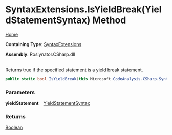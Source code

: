 # SyntaxExtensions\.IsYieldBreak\(YieldStatementSyntax\) Method

[Home](../../../../README.md)

**Containing Type**: [SyntaxExtensions](../README.md)

**Assembly**: Roslynator\.CSharp\.dll

\
Returns true if the specified statement is a yield break statement\.

```csharp
public static bool IsYieldBreak(this Microsoft.CodeAnalysis.CSharp.Syntax.YieldStatementSyntax yieldStatement)
```

### Parameters

**yieldStatement** &ensp; [YieldStatementSyntax](https://docs.microsoft.com/en-us/dotnet/api/microsoft.codeanalysis.csharp.syntax.yieldstatementsyntax)

### Returns

[Boolean](https://docs.microsoft.com/en-us/dotnet/api/system.boolean)

